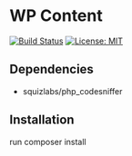 # WP Content

[![Build Status](https://travis-ci.org/Beth3346/wp-content.svg?branch=master)](https://travis-ci.org/Beth3346/wp-content)
[![License: MIT](https://img.shields.io/badge/License-MIT-yellow.svg)](https://opensource.org/licenses/MIT)

## Dependencies

* squizlabs/php_codesniffer

## Installation

run composer install
